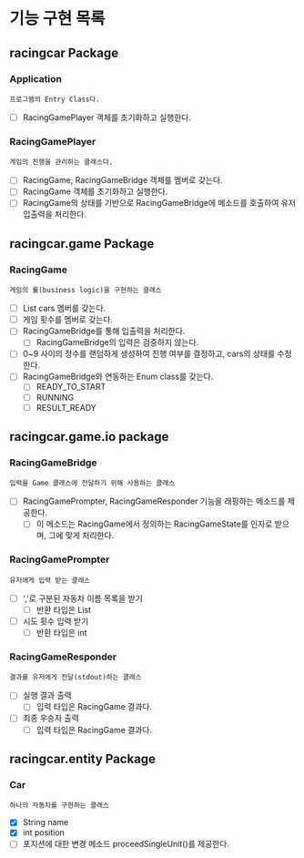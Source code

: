 # 기능 구현 목록

## racingcar Package

### Application
    프로그램의 Entry Class다.
- [ ] RacingGamePlayer 객체를 초기화하고 실행한다.

### RacingGamePlayer
    게임의 진행을 관리하는 클래스다.
- [ ] RacingGame, RacingGameBridge 객체를 멤버로 갖는다.
- [ ] RacingGame 객체를 초기화하고 실행한다.
- [ ] RacingGame의 상태를 기반으로 RacingGameBridge에 메소드를 호출하여 유저 입출력을 처리한다.

## racingcar.game Package

### RacingGame
    게임의 룰(business logic)을 구현하는 클래스
- [ ] List<Car> cars 멤버를 갖는다.
- [ ] 게임 횟수를 멤버로 갖는다.
- [ ] RacingGameBridge를 통해 입출력을 처리한다.
  - [ ] RacingGameBridge의 입력은 검증하지 않는다.
- [ ] 0~9 사이의 정수를 랜덤하게 생성하여 진행 여부를 결정하고, cars의 상태를 수정한다.
- [ ] RacingGameBridge와 연동하는 Enum class를 갖는다.
  - [ ] READY_TO_START
  - [ ] RUNNING
  - [ ] RESULT_READY

## racingcar.game.io package

### RacingGameBridge
    입력을 Game 클래스에 전달하기 위해 사용하는 클래스
- [ ] RacingGamePrompter, RacingGameResponder 기능을 래핑하는 메소드를 제공한다.
    - [ ] 이 메소드는 RacingGame에서 정의하는 RacingGameState를 인자로 받으며, 그에 맞게 처리한다.

### RacingGamePrompter
    유저에게 입력 받는 클래스
- [ ] ','로 구분된 자동차 이름 목록을 받기
    - [ ] 반환 타입은 List<Integer>
- [ ] 시도 횟수 입력 받기
    - [ ] 반환 타입은 int

### RacingGameResponder
    결과를 유저에게 전달(stdout)하는 클래스
- [ ] 실행 결과 출력
    - [ ] 입력 타입은 RacingGame 결과다.
- [ ] 최종 우승자 출력
    - [ ] 입력 타입은 RacingGame 결과다.

## racingcar.entity Package

### Car
    하나의 자동차를 구현하는 클래스
- [x] String name
- [x] int position
- [ ] 포지션에 대한 변경 메소드 proceedSingleUnit()를 제공한다.